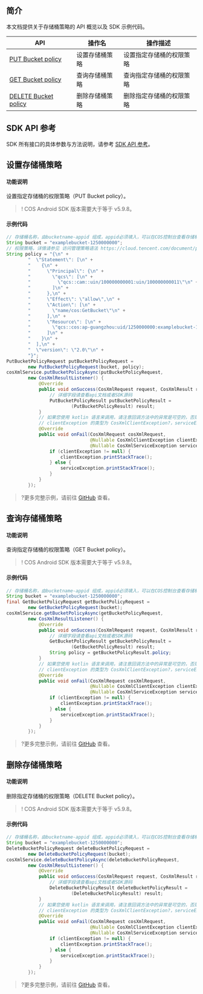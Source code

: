 ## 简介

本文档提供关于存储桶策略的 API 概览以及 SDK 示例代码。

| API                                                          | 操作名       | 操作描述                       |
| ------------------------------------------------------------ | ------------ | ------------------------------ |
| [PUT Bucket policy](https://intl.cloud.tencent.com/document/product/436/8282) | 设置存储桶策略 | 设置指定存储桶的权限策略     |
| [GET Bucket policy](https://intl.cloud.tencent.com/document/product/436/8276) | 查询存储桶策略 | 查询指定存储桶的权限策略 |
| [DELETE Bucket policy](https://intl.cloud.tencent.com/document/product/436/8285) | 删除存储桶策略 | 删除指定存储桶的权限策略 |

## SDK API 参考

SDK 所有接口的具体参数与方法说明，请参考 [SDK API 参考](https://cos-android-sdk-doc-1253960454.file.myqcloud.com/)。

## 设置存储桶策略

#### 功能说明

设置指定存储桶的权限策略（PUT Bucket policy）。

>! COS Android SDK 版本需要大于等于 v5.9.8。
>

#### 示例代码

[//]: # (.cssg-snippet-put-bucket-policy)
```java
// 存储桶名称，由bucketname-appid 组成，appid必须填入，可以在COS控制台查看存储桶名称。 https://console.cloud.tencent.com/cos5/bucket
String bucket = "examplebucket-1250000000";
// 权限策略，详情请参见 访问管理策略语法 https://cloud.tencent.com/document/product/436/12469#.E7.AD.96.E7.95.A5.E8.AF.AD.E6.B3.95
String policy = "{\n" +
        "  \"Statement\": [\n" +
        "    {\n" +
        "      \"Principal\": {\n" +
        "        \"qcs\": [\n" +
        "          \"qcs::cam::uin/100000000001:uin/100000000011\"\n" +
        "        ]\n" +
        "      },\n" +
        "      \"Effect\": \"allow\",\n" +
        "      \"Action\": [\n" +
        "        \"name/cos:GetBucket\"\n" +
        "      ],\n" +
        "      \"Resource\": [\n" +
        "        \"qcs::cos:ap-guangzhou:uid/1250000000:examplebucket-1250000000/*\"\n" +
        "      ]\n" +
        "    }\n" +
        "  ],\n" +
        "  \"version\": \"2.0\"\n" +
        "}";
PutBucketPolicyRequest putBucketPolicyRequest =
        new PutBucketPolicyRequest(bucket, policy);
cosXmlService.putBucketPolicyAsync(putBucketPolicyRequest,
        new CosXmlResultListener() {
            @Override
            public void onSuccess(CosXmlRequest request, CosXmlResult result) {
                // 详细字段请查看api文档或者SDK源码
                PutBucketPolicyResult putBucketPolicyResult =
                        (PutBucketPolicyResult) result;
            }
            // 如果您使用 kotlin 语言来调用，请注意回调方法中的异常是可空的，否则不会回调 onFail 方法，即：
            // clientException 的类型为 CosXmlClientException?，serviceException 的类型为 CosXmlServiceException?
            @Override
            public void onFail(CosXmlRequest cosXmlRequest,
                               @Nullable CosXmlClientException clientException,
                               @Nullable CosXmlServiceException serviceException) {
                if (clientException != null) {
                    clientException.printStackTrace();
                } else {
                    serviceException.printStackTrace();
                }
            }
        });
```

>?更多完整示例，请前往 [GitHub](https://github.com/tencentyun/cos-snippets/tree/master/Android/app/src/androidTest/java/com/tencent/qcloud/cosxml/cssg/BucketPolicy.java) 查看。

## 查询存储桶策略

#### 功能说明

查询指定存储桶的权限策略（GET Bucket policy）。

>! COS Android SDK 版本需要大于等于 v5.9.8。
>

#### 示例代码

[//]: # (.cssg-snippet-get-bucket-policy)
```java
// 存储桶名称，由bucketname-appid 组成，appid必须填入，可以在COS控制台查看存储桶名称。 https://console.cloud.tencent.com/cos5/bucket
String bucket = "examplebucket-1250000000";
final GetBucketPolicyRequest getBucketPolicyRequest =
        new GetBucketPolicyRequest(bucket);
cosXmlService.getBucketPolicyAsync(getBucketPolicyRequest,
        new CosXmlResultListener() {
            @Override
            public void onSuccess(CosXmlRequest request, CosXmlResult result) {
                // 详细字段请查看api文档或者SDK源码
                GetBucketPolicyResult getBucketPolicyResult =
                        (GetBucketPolicyResult) result;
                String policy = getBucketPolicyResult.policy;
            }
            // 如果您使用 kotlin 语言来调用，请注意回调方法中的异常是可空的，否则不会回调 onFail 方法，即：
            // clientException 的类型为 CosXmlClientException?，serviceException 的类型为 CosXmlServiceException?
            @Override
            public void onFail(CosXmlRequest cosXmlRequest,
                               @Nullable CosXmlClientException clientException,
                               @Nullable CosXmlServiceException serviceException) {
                if (clientException != null) {
                    clientException.printStackTrace();
                } else {
                    serviceException.printStackTrace();
                }
            }
        });
```

>?更多完整示例，请前往 [GitHub](https://github.com/tencentyun/cos-snippets/tree/master/Android/app/src/androidTest/java/com/tencent/qcloud/cosxml/cssg/BucketPolicy.java) 查看。

## 删除存储桶策略

#### 功能说明

删除指定存储桶的权限策略（DELETE Bucket policy）。

>! COS Android SDK 版本需要大于等于 v5.9.8。
>

#### 示例代码

[//]: # (.cssg-snippet-delete-bucket-policy)
```java
// 存储桶名称，由bucketname-appid 组成，appid必须填入，可以在COS控制台查看存储桶名称。 https://console.cloud.tencent.com/cos5/bucket
String bucket = "examplebucket-1250000000";
DeleteBucketPolicyRequest deleteBucketPolicyRequest =
        new DeleteBucketPolicyRequest(bucket);
cosXmlService.deleteBucketPolicyAsync(deleteBucketPolicyRequest,
        new CosXmlResultListener() {
            @Override
            public void onSuccess(CosXmlRequest request, CosXmlResult result) {
                // 详细字段请查看api文档或者SDK源码
                DeleteBucketPolicyResult deleteBucketPolicyResult =
                        (DeleteBucketPolicyResult) result;
            }
            // 如果您使用 kotlin 语言来调用，请注意回调方法中的异常是可空的，否则不会回调 onFail 方法，即：
            // clientException 的类型为 CosXmlClientException?，serviceException 的类型为 CosXmlServiceException?
            @Override
            public void onFail(CosXmlRequest cosXmlRequest,
                               @Nullable CosXmlClientException clientException,
                               @Nullable CosXmlServiceException serviceException) {
                if (clientException != null) {
                    clientException.printStackTrace();
                } else {
                    serviceException.printStackTrace();
                }
            }
        });
```

>?更多完整示例，请前往 [GitHub](https://github.com/tencentyun/cos-snippets/tree/master/Android/app/src/androidTest/java/com/tencent/qcloud/cosxml/cssg/BucketPolicy.java) 查看。


